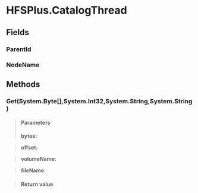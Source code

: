 ﻿


# HFSPlus.CatalogThread

## Fields

### ParentId

### NodeName

## Methods


### Get(System.Byte[],System.Int32,System.String,System.String)

> #### Parameters
> **bytes:** 

> **offset:** 

> **volumeName:** 

> **fileName:** 

> #### Return value
> 